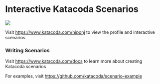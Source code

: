 # Interactive Katacoda Scenarios

[![](http://shields.katacoda.com/katacoda/niponj/count.svg)](https://www.katacoda.com/niponj "Get your profile on Katacoda.com")

Visit https://www.katacoda.com/niponj to view the profile and interactive scenarios

### Writing Scenarios
Visit https://www.katacoda.com/docs to learn more about creating Katacoda scenarios

For examples, visit https://github.com/katacoda/scenario-example
